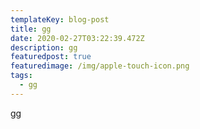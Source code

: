 ```yaml
---
templateKey: blog-post
title: gg
date: 2020-02-27T03:22:39.472Z
description: gg
featuredpost: true
featuredimage: /img/apple-touch-icon.png
tags:
  - gg
---
```

gg
